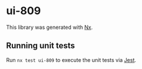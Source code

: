 # ui-809

This library was generated with [Nx](https://nx.dev).

## Running unit tests

Run `nx test ui-809` to execute the unit tests via [Jest](https://jestjs.io).
